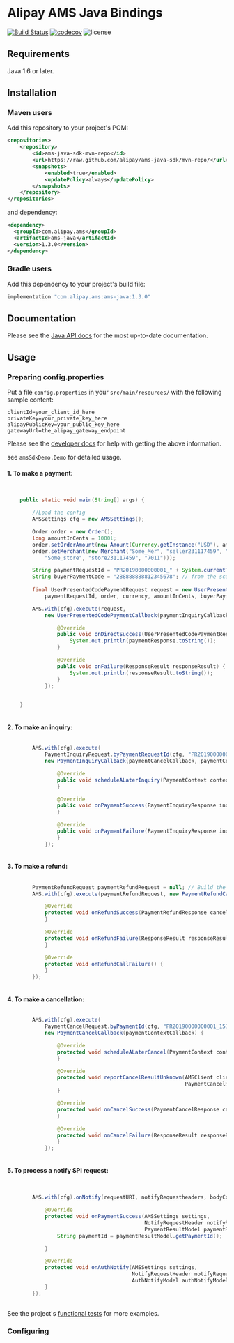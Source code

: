 # Alipay AMS Java Bindings 

[![Build Status](https://travis-ci.com/alipay/ams-java-sdk.svg?branch=master)](https://travis-ci.com/alipay/ams-java-sdk)
[![codecov](https://codecov.io/gh/alipay/ams-java-sdk/branch/master/graph/badge.svg)](https://codecov.io/gh/alipay/ams-java-sdk)
![license](https://img.shields.io/badge/license-MIT-green)

## Requirements

Java 1.6 or later.

## Installation

### Maven users

Add this repository to your project's POM:

```xml
<repositories>
    <repository>
        <id>ams-java-sdk-mvn-repo</id>
        <url>https://raw.github.com/alipay/ams-java-sdk/mvn-repo/</url>
        <snapshots>
            <enabled>true</enabled>
            <updatePolicy>always</updatePolicy>
        </snapshots>
    </repository>
</repositories>
```

and dependency:

```xml
<dependency>
  <groupId>com.alipay.ams</groupId>
  <artifactId>ams-java</artifactId>
  <version>1.3.0</version>
</dependency>
```

### Gradle users

Add this dependency to your project's build file:

```groovy
implementation "com.alipay.ams:ams-java:1.3.0"
```

## Documentation

Please see the [Java API docs](#) for the most up-to-date documentation.

## Usage

### Preparing config.properties

Put a file `config.properties` in your `src/main/resources/` with the following sample content:

```
clientId=your_client_id_here
privateKey=your_private_key_here
alipayPublicKey=your_public_key_here
gatewayUrl=the_alipay_gateway_endpoint
```

Please see the [developer docs](#) for help with getting the above information.

see `amsSdkDemo.Demo` for detailed usage.

#### 1. To make a payment:

```java


    public static void main(String[] args) {

        //Load the config
        AMSSettings cfg = new AMSSettings();

        Order order = new Order();
        long amountInCents = 1000l;
        order.setOrderAmount(new Amount(Currency.getInstance("USD"), amountInCents));
        order.setMerchant(new Merchant("Some_Mer", "seller231117459", "7011", new Store(
            "Some_store", "store231117459", "7011")));

        String paymentRequestId = "PR20190000000001_" + System.currentTimeMillis();
        String buyerPaymentCode = "288888888812345678"; // from the scanner
        
        final UserPresentedCodePaymentRequest request = new UserPresentedCodePaymentRequest(cfg,
            paymentRequestId, order, currency, amountInCents, buyerPaymentCode);

        AMS.with(cfg).execute(request,
            new UserPresentedCodePaymentCallback(paymentInquiryCallback) {

                @Override
                public void onDirectSuccess(UserPresentedCodePaymentResponse paymentResponse) {
                    System.out.println(paymentResponse.toString());
                }

                @Override
                public void onFailure(ResponseResult responseResult) {
                    System.out.println(responseResult.toString());
                }
            });
    

    }
    
```

#### 2. To make an inquiry:

```java

        AMS.with(cfg).execute(
            PaymentInquiryRequest.byPaymentRequestId(cfg, "PR20190000000001_1571936707820"),
            new PaymentInquiryCallback(paymentCancelCallback, paymentContextCallback) {

                @Override
                public void scheduleALaterInquiry(PaymentContext context, AMSSettings amsSettings) {
                }

                @Override
                public void onPaymentSuccess(PaymentInquiryResponse inquiryResponse) {
                }

                @Override
                public void onPaymentFailure(PaymentInquiryResponse inquiryResponse) {
                }
            });
    
```
#### 3. To make a refund:

```java

        PaymentRefundRequest paymentRefundRequest = null; // Build the refund request.
        AMS.with(cfg).execute(paymentRefundRequest, new PaymentRefundCallback() {

            @Override
            protected void onRefundSuccess(PaymentRefundResponse cancelResponse) {
            }

            @Override
            protected void onRefundFailure(ResponseResult responseResult) {
            }

            @Override
            protected void onRefundCallFailure() {
            }
        });
    
```

#### 4. To make a cancellation:

```java

        AMS.with(cfg).execute(
            PaymentCancelRequest.byPaymentId(cfg, "PR20190000000001_1571936707820"),
            new PaymentCancelCallback(paymentContextCallback) {

                @Override
                protected void scheduleALaterCancel(PaymentContext context, AMSSettings settings) {
                }

                @Override
                protected void reportCancelResultUnknown(AMSClient client,
                                                         PaymentCancelRequest request) {
                }

                @Override
                protected void onCancelSuccess(PaymentCancelResponse cancelResponse) {
                }

                @Override
                protected void onCancelFailure(ResponseResult responseResult) {
                }
            });
    
```

#### 5. To process a notify SPI request:

```java


        AMS.with(cfg).onNotify(requestURI, notifyRequestheaders, bodyContent, new NotifyCallback() {

            @Override
            protected void onPaymentSuccess(AMSSettings settings,
                                            NotifyRequestHeader notifyRequestHeader,
                                            PaymentResultModel paymentResultModel) {
                String paymentId = paymentResultModel.getPaymentId();

            }

            @Override
            protected void onAuthNotify(AMSSettings settings,
                                        NotifyRequestHeader notifyRequestHeader,
                                        AuthNotifyModel authNotifyModel) {
            }
        });
    
```


See the project's [functional tests](#) for more examples.

### Configuring
